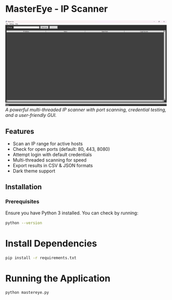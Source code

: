 # MasterEye - IP Scanner

![MasterEye Screenshot](./MasterEye.png)  
*A powerful multi-threaded IP scanner with port scanning, credential testing, and a user-friendly GUI.*

## Features
- Scan an IP range for active hosts
- Check for open ports (default: 80, 443, 8080)
- Attempt login with default credentials
- Multi-threaded scanning for speed
- Export results in CSV & JSON formats
- Dark theme support

## Installation
### Prerequisites
Ensure you have Python 3 installed. You can check by running:
```sh
python --version
```
# Install Dependencies
```sh
pip install -r requirements.txt
```
# Running the Application
```sh
python mastereye.py
```
